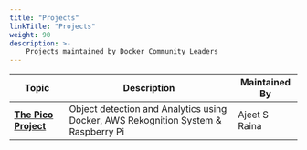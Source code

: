 ```yaml
---
title: "Projects"
linkTitle: "Projects"
weight: 90
description: >-
    Projects maintained by Docker Community Leaders
---
```


| Topic     | Description        |  Maintained By |
|-----------|-----------------|-----------------|
| [**The Pico Project**](https://github.com/collabnix/pico)   | Object detection and Analytics using Docker, AWS Rekognition System & Raspberry Pi       | Ajeet S Raina |

